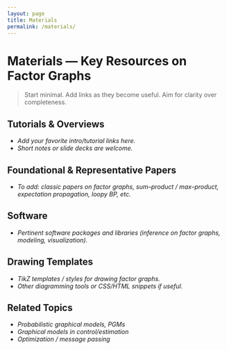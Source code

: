 ```yaml
---
layout: page
title: Materials
permalink: /materials/
---
```


# Materials — Key Resources on Factor Graphs

> Start minimal. Add links as they become useful. Aim for clarity over completeness.

## Tutorials & Overviews
- _Add your favorite intro/tutorial links here._
- _Short notes or slide decks are welcome._

## Foundational & Representative Papers
- _To add: classic papers on factor graphs, sum–product / max–product, expectation propagation, loopy BP, etc._

## Software
- _Pertinent software packages and libraries (inference on factor graphs, modeling, visualization)._

## Drawing Templates
- _TikZ templates / styles for drawing factor graphs._
- _Other diagramming tools or CSS/HTML snippets if useful._

## Related Topics
- _Probabilistic graphical models, PGMs_
- _Graphical models in control/estimation_
- _Optimization / message passing_
